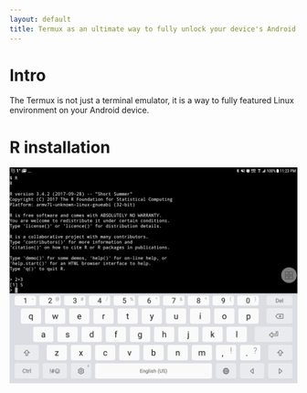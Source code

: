 ```yaml
---
layout: default
title: Termux as an ultimate way to fully unlock your device's Android OS potential
---
```



# Intro

The Termux is not just a terminal emulator, it is a way to fully featured Linux environment on your Android device.

# R installation

![screenshot](https://github.com/starlinq/Termux/blob/master/images/Screenshot_20171123-232304.png)

